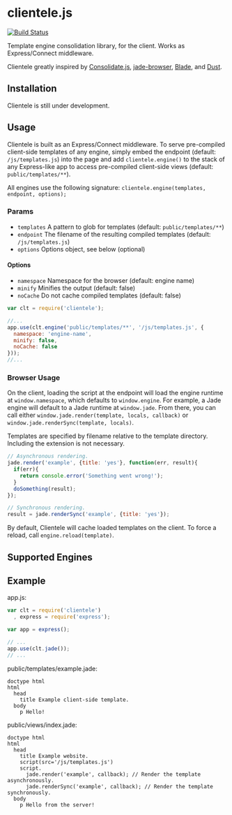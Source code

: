 # clientele.js

[![Build Status](https://travis-ci.org/The2ndOne3/clientele.js.png?branch=master)](https://travis-ci.org/The2ndOne3/clientele.js)

Template engine consolidation library, for the client. Works as Express/Connect middleware.

Clientele greatly inspired by [Consolidate.js](//github.com/visionmedia/consolidate.js), [jade-browser](//github.com/storify/jade-browser), [Blade](//github.com/bminer/node-blade), and [Dust](//github.com/akdubya/dustjs).

## Installation
Clientele is still under development.

## Usage
Clientele is built as an Express/Connect middleware. To serve pre-compiled client-side templates of any engine, simply embed the endpoint (default: `/js/templates.js`) into the page and add `clientele.engine()` to the stack of any Express-like app to access pre-compiled client-side views (default: `public/templates/**`).

All engines use the following signature: `clientele.engine(templates, endpoint, options);`

### Params
* `templates` A pattern to glob for templates (default: `public/templates/**`)
* `endpoint` The filename of the resulting compiled templates (default: `/js/templates.js`)
* `options` Options object, see below (optional)

#### Options
* `namespace` Namespace for the browser (default: engine name)
* `minify` Minifies the output (default: false)
* `noCache` Do not cache compiled templates (default: false)

```js
var clt = require('clientele');

//...
app.use(clt.engine('public/templates/**', '/js/templates.js', {
  namespace: 'engine-name',
  minify: false,
  noCache: false
}));
//...
```

### Browser Usage
On the client, loading the script at the endpoint will load the engine runtime at `window.namespace`, which defaults to `window.engine`. For example, a Jade engine will default to a Jade runtime at `window.jade`. From there, you can call either `window.jade.render(template, locals, callback)` or `window.jade.renderSync(template, locals)`.

Templates are specified by filename relative to the template directory. Including the extension is not necessary.

```js
// Asynchronous rendering.
jade.render('example', {title: 'yes'}, function(err, result){
  if(err){
    return console.error('Something went wrong!');
  }
  doSomething(result);
});

// Synchronous rendering.
result = jade.renderSync('example', {title: 'yes'});
```

By default, Clientele will cache loaded templates on the client. To force a reload, call `engine.reload(template)`.

## Supported Engines
<!-- * Jade -->

## Example
app.js:

```js
var clt = require('clientele')
  , express = require('express');

var app = express();

// ...
app.use(clt.jade());
// ...

```

public/templates/example.jade:

```jade
doctype html
html
  head
    title Example client-side template.
  body
    p Hello!
```

public/views/index.jade:

```jade
doctype html
html
  head
    title Example website.
    script(src='/js/templates.js')
    script.
      jade.render('example', callback); // Render the template asynchronously.
      jade.renderSync('example', callback); // Render the template synchronously.
  body
    p Hello from the server!
```
